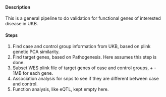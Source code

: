 #### Description
This is a general pipeline to do validation for functional genes of interested disease in UKB.

#### Steps
1. Find case and control group information from UKB, based on plink genetic PCA similarity.
2. Find target genes, based on Pathogenesis. Here assumes this step is done.
3. Subset WES plink file of target genes of case and control groups, + - 1MB for each gene.
4. Association analysis for snps to see if they are different between case and control.
5. Function analysis, like eQTL, kept empty here.
